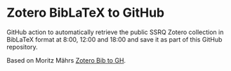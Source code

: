 # Zotero BibLaTeX to GitHub

GitHub action to automatically retrieve the public SSRQ Zotero collection in BibLaTeX format at 8:00, 12:00 and 18:00 and save it as part of this GitHub repository.

Based on Moritz Mährs [Zotero Bib to GH](https://github.com/maehr/zotero-bib-to-gh).
